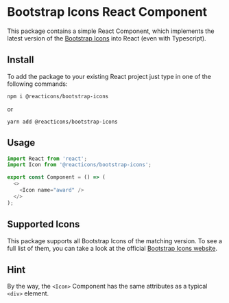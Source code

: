 # Bootstrap Icons React Component

This package contains a simple React Component, which implements the latest version of the [Bootstrap Icons](https://github.com/twbs/icons) into React (even with Typescript).

## Install

To add the package to your existing React project just type in one of the following commands:

```
npm i @reacticons/bootstrap-icons
```

or

```
yarn add @reacticons/bootstrap-icons
```

## Usage

```js
import React from 'react';
import Icon from '@reacticons/bootstrap-icons';

export const Component = () => (
  <>
    <Icon name="award" />
  </>
);
```

## Supported Icons

This package supports all Bootstrap Icons of the matching version. To see a full list of them, you can take a look at the official [Bootstrap Icons website](https://icons.getbootstrap.com/).

## Hint

By the way, the `<Icon>` Component has the same attributes as a typical `<div>` element.